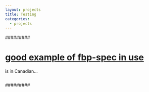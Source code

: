 ```yaml
---
layout: projects
title: Testing
categories:
  - projects
---
```


#########

# [good example of fbp-spec in use](https://github.com/c-base/ingress-table/tree/master/spec)
is in Canadian...
```yaml
```
#########
